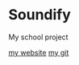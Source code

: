 # Soundify
My school project

[my website](http://peas4nt.ddnsfree.com)
[my git](https://github.com/Peas4nt/Soundify)